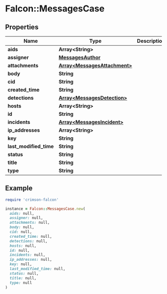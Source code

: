 # Falcon::MessagesCase

## Properties

| Name | Type | Description | Notes |
| ---- | ---- | ----------- | ----- |
| **aids** | **Array&lt;String&gt;** |  |  |
| **assigner** | [**MessagesAuthor**](MessagesAuthor.md) |  |  |
| **attachments** | [**Array&lt;MessagesAttachment&gt;**](MessagesAttachment.md) |  |  |
| **body** | **String** |  |  |
| **cid** | **String** |  |  |
| **created_time** | **String** |  |  |
| **detections** | [**Array&lt;MessagesDetection&gt;**](MessagesDetection.md) |  |  |
| **hosts** | **Array&lt;String&gt;** |  |  |
| **id** | **String** |  |  |
| **incidents** | [**Array&lt;MessagesIncident&gt;**](MessagesIncident.md) |  |  |
| **ip_addresses** | **Array&lt;String&gt;** |  |  |
| **key** | **String** |  |  |
| **last_modified_time** | **String** |  |  |
| **status** | **String** |  |  |
| **title** | **String** |  |  |
| **type** | **String** |  |  |

## Example

```ruby
require 'crimson-falcon'

instance = Falcon::MessagesCase.new(
  aids: null,
  assigner: null,
  attachments: null,
  body: null,
  cid: null,
  created_time: null,
  detections: null,
  hosts: null,
  id: null,
  incidents: null,
  ip_addresses: null,
  key: null,
  last_modified_time: null,
  status: null,
  title: null,
  type: null
)
```

